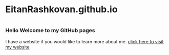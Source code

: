 # EitanRashkovan.github.io
# <h3> Hello Welcome to my GitHub pages
  I have a website if you would like to learn more about me.
  [click here to visit my website](https://EitanRashkovan.github.io/)
